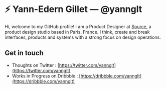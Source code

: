 # ⚡️ Yann-Edern Gillet — @yannglt

Hi, welcome to my GitHub profile! I am a Product Designer at [Source](https://source.paris), a product design studio based in Paris, France. I think, create and break interfaces, products and systems with a strong focus on design operations.

## Get in touch
- Thoughts on Twitter : [https://twitter.com/yannglt](https://twitter.com/yannglt)
- Works in Progress on Dribbble : [https://dribbble.com/yannglt](https://dribbble.com/yannglt)
